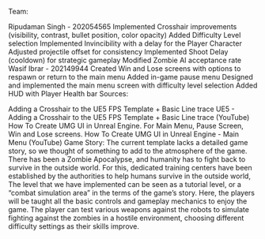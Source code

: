 Team:

Ripudaman Singh - 202054565
Implemented Crosshair improvements (visibility, contrast, bullet position, color opacity)
Added Difficulty Level selection
Implemented Invincibility with a delay for the Player Character
Adjusted projectile offset for consistency
Implemented Shoot Delay (cooldown) for strategic gameplay
Modified Zombie AI acceptance rate
Wasif Ibrar - 202149944
Created Win and Lose screens with options to respawn or return to the main menu
Added in-game pause menu
Designed and implemented the main menu screen with difficulty level selection
Added HUD with Player Health bar
Sources:

Adding a Crosshair to the UE5 FPS Template + Basic Line trace
UE5 - Adding a Crosshair to the UE5 FPS Template + Basic Line trace (YouTube)
How To Create UMG UI in Unreal Engine. For Main Menu, Pause Screen, Win and Lose screens.
How To Create UMG UI in Unreal Engine - Main Menu (YouTube)
Game Story:
The current template lacks a detailed game story, so we thought of something to add to the atmosphere of the game. There has been a Zombie Apocalypse, and humanity has to fight back to survive in the outside world. For this, dedicated training centers have been established by the authorities to help humans survive in the outside world, The level that we have implemented can be seen as a tutorial level, or a “combat simulation area” in the terms of the game’s story. Here, the players will be taught all the basic controls and gameplay mechanics to enjoy the game. The player can test various weapons against the robots to simulate fighting against the zombies in a hostile environment, choosing different difficulty settings as their skills improve.
